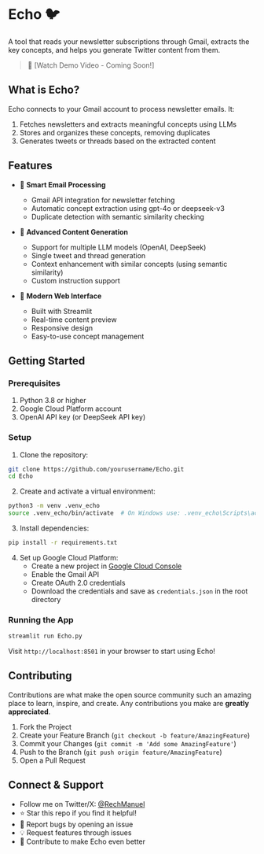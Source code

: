 # Echo 🐦

A tool that reads your newsletter subscriptions through Gmail, extracts the key concepts, and helps you generate Twitter content from them.

> 🎥 [Watch Demo Video - Coming Soon!]

## What is Echo?

Echo connects to your Gmail account to process newsletter emails. It:

1. Fetches newsletters and extracts meaningful concepts using LLMs
2. Stores and organizes these concepts, removing duplicates
3. Generates tweets or threads based on the extracted content

## Features

- 📧 **Smart Email Processing**
  - Gmail API integration for newsletter fetching
  - Automatic concept extraction using gpt-4o or deepseek-v3
  - Duplicate detection with semantic similarity checking

- 🧠 **Advanced Content Generation**
  - Support for multiple LLM models (OpenAI, DeepSeek)
  - Single tweet and thread generation
  - Context enhancement with similar concepts (using semantic similarity)
  - Custom instruction support

- 💫 **Modern Web Interface**
  - Built with Streamlit
  - Real-time content preview
  - Responsive design
  - Easy-to-use concept management

## Getting Started

### Prerequisites

1. Python 3.8 or higher
2. Google Cloud Platform account
3. OpenAI API key (or DeepSeek API key)

### Setup

1. Clone the repository:
```bash
git clone https://github.com/yourusername/Echo.git
cd Echo
```

2. Create and activate a virtual environment:
```bash
python3 -m venv .venv_echo
source .venv_echo/bin/activate  # On Windows use: .venv_echo\Scripts\activate
```

3. Install dependencies:
```bash
pip install -r requirements.txt
```

4. Set up Google Cloud Platform:
   - Create a new project in [Google Cloud Console](https://console.cloud.google.com)
   - Enable the Gmail API
   - Create OAuth 2.0 credentials
   - Download the credentials and save as `credentials.json` in the root directory

### Running the App

```bash
streamlit run Echo.py
```

Visit `http://localhost:8501` in your browser to start using Echo!

## Contributing

Contributions are what make the open source community such an amazing place to learn, inspire, and create. Any contributions you make are **greatly appreciated**.

1. Fork the Project
2. Create your Feature Branch (`git checkout -b feature/AmazingFeature`)
3. Commit your Changes (`git commit -m 'Add some AmazingFeature'`)
4. Push to the Branch (`git push origin feature/AmazingFeature`)
5. Open a Pull Request

## Connect & Support

- Follow me on Twitter/X: [@RechManuel](https://x.com/RechManuel)
- ⭐ Star this repo if you find it helpful!
- 🐛 Report bugs by opening an issue
- 💡 Request features through issues
- 🤝 Contribute to make Echo even better